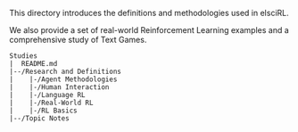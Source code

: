 This directory introduces the definitions and methodologies used in elsciRL. 

We also provide a set of real-world Reinforcement Learning examples and a comprehensive study of Text Games.


```
Studies
|  README.md
|--/Research and Definitions
|    |-/Agent Methodologies
|    |-/Human Interaction
|    |-/Language RL
|    |-/Real-World RL
|    |-/RL Basics
|--/Topic Notes
```
